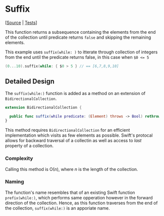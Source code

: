# Suffix

[[Source](https://github.com/apple/swift-algorithms/blob/main/Sources/Algorithms/Suffix.swift) |
 [Tests](https://github.com/apple/swift-algorithms/blob/main/Tests/SwiftAlgorithmsTests/SuffixTests.swift)]


This function returns a subsequence containing the elements from the end of the collection until predicate returns `false` and skipping the remaining elements.

This example uses `suffix(while: )` to itterate through collection of integers from the end until the predicate returns false, in this case when `$0 <= 5`
```swift
(0...10).suffix(while: { $0 > 5 } // == [6,7,8,9,10]
```


## Detailed Design

The `suffix(while:)` function is added as a method on an extension of  `BidirectionalCollection`.


```swift
extension BidirectionalCollection {

  public func suffix(while predicate: (Element) throws -> Bool) rethrows -> SubSequence
}
```

This method requires `BidirectionalCollection` for an efficient implementation which visits as few elements as possible. Swift's protocal allows for backward traversal of a collectin as well as access to *last* property of a collection.

### Complexity

Calling this method is O(*n*), where *n* is the length of the collection.


### Naming

The function's name resembles that of an existing Swift function `prefix(while:)`, which performs same opperation however in the forward direction of the collection. Hence, as this function traverses from the end of the collection, `suffix(while:)` is an apporiate name.



